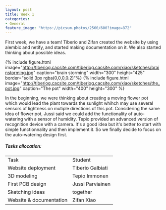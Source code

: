 ```yaml
---
layout: post
title: Week 1
categories:
- General
feature_image: "https://picsum.photos/2560/600?image=872"
---
```


<p>First week, we have a team! Tiberio and Zifan created the website by using alembic and netify, and started making documentation on it. We also started thinking about possible ideas.  
</p>

<!-- <img url="http://tiberiog.cacsite.com/tiberiog.cacsite.com/xiao/sketches/brainstorming.jpg"
     alt="brain storming"
     style="float: left; margin: 10px;display:inline;" with="260" height="368"/>

<img url="http://tiberiog.cacsite.com/tiberiog.cacsite.com/xiao/sketches/brainstorming.jpg"
     alt="The pot"
     style="float: left; margin: 10px;display:inline;" with="450" height="368"/> -->


{% include figure.html image="http://tiberiog.cacsite.com/tiberiog.cacsite.com/xiao/sketches/brainstorming.jpg" caption="brain storming" width="300" height="425" border="solid 3px rgba(0,0,0,0.2)"%}
{% include figure.html image="http://tiberiog.cacsite.com/tiberiog.cacsite.com/xiao/sketches/the_pot.jpg" caption="The pot" width="400" height="300" %}

<p>
In the beginning, we were thinking about creating a moving flower pot which would lead the plant towards the sunlight whihch may use several sensors of lightness on mutiple directions of this pot. Considering the same idea of flower pot, Jussi said we could add the functionality of auto-watering with a sensor of humidity. Tepio provided an advanced version of recognition device with a camera. It's a good idea but it's better to start with simple functionnality and then implement it. So we finally decide to focus on the auto-watering design first.  
</p>


##### Tasks allocation:
<table style= "word-wrap:break-word;word-break:break-all;">
<tr>
<td>Task </td>
<td>Student</td>
</tr>
<tr>
<td>Website deployment </td>
<td>Tiberio Galbiati</td>
</tr>
<tr>
<td>3D modeling </td>
<td>Tepio Immonen</td>
</tr>
<tr>
<td>First PCB design </td>
<td> Jussi Parviainen</td>
</tr>
<tr>
<td>Sketching ideas  </td>
<td>together</td>
</tr>
<tr>
<td>Website & documentation</td>
<td>Zifan Xiao</td>
</tr>
</table>
